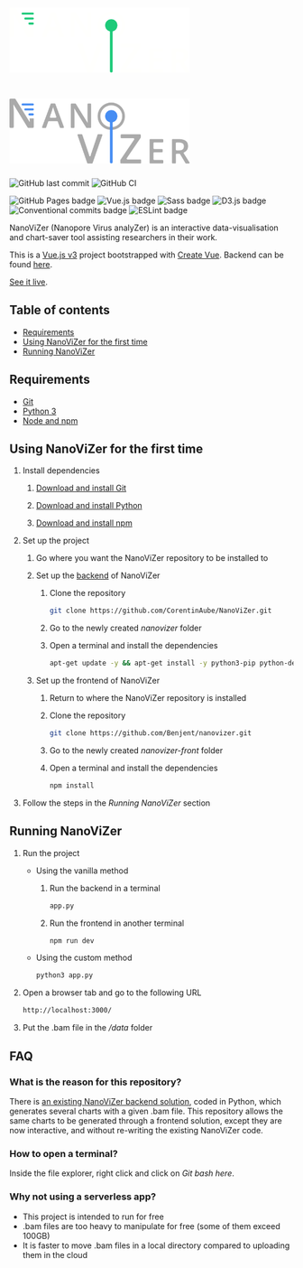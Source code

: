 # <img src="./src/assets/images/logos/nanovizer-dark-theme.svg#gh-dark-mode-only" alt="NanoViZer dark theme logo" width="320px" />
# <img src="./src/assets/images/logos/nanovizer-light-theme.svg#gh-light-mode-only" alt="NanoViZer light theme logo" width="320px" />

![GitHub last commit](https://img.shields.io/github/last-commit/google/skia.svg?style=flat) ![GitHub CI](https://github.com/Benjent/nanovizer/actions/workflows/main.yml/badge.svg)

![GitHub Pages badge](https://img.shields.io/badge/GitHub_Pages-222222?logo=github&logoColor=white) ![Vue.js badge](https://img.shields.io/badge/Vue.js_3-42b883?logo=vuedotjs&logoColor=white) ![Sass badge](https://img.shields.io/badge/Sass-cf649a?logo=sass&logoColor=white) ![D3.js badge](https://img.shields.io/badge/D3.js-ef7234?logo=d3&logoColor=white) ![Conventional commits badge](https://img.shields.io/badge/Conventional_commits-fa6673?logo=conventionalcommits&logoColor=white) ![ESLint badge](https://img.shields.io/badge/ESLint-4b32c3?logo=eslint&logoColor=white)

NanoViZer (Nanopore Virus analyZer) is an interactive data-visualisation and chart-saver tool assisting researchers in their work.

This is a [Vue.js v3](https://vuejs.org/) project bootstrapped with [Create Vue](https://github.com/vuejs/create-vue). Backend can be found [here](https://github.com/CorentinAube/NanoViZer).

[See it live](https://benjent.github.io/nanovizer/).

## Table of contents

- [Requirements](#requirements)
- [Using NanoViZer for the first time](#using-nanovizer-for-the-first-time)
- [Running NanoViZer](#running-nanovizer)

## Requirements

- [Git](https://git-scm.com/downloads)
- [Python 3](https://www.python.org/downloads/)
- [Node and npm](https://docs.npmjs.com/downloading-and-installing-node-js-and-npm)

## Using NanoViZer for the first time

1. Install dependencies

    1. [Download and install Git](https://git-scm.com/book/en/v2/Getting-Started-Installing-Git)

    2. [Download and install Python](https://www.python.org/downloads/)

    3. [Download and install npm](https://docs.npmjs.com/downloading-and-installing-node-js-and-npm)

2. Set up the project

    1. Go where you want the NanoViZer repository to be installed to

    2. Set up the [backend](https://github.com/CorentinAube/NanoViZer) of NanoViZer

        1. Clone the repository

            ```sh
            git clone https://github.com/CorentinAube/NanoViZer.git
            ```

        2. Go to the newly created *nanovizer* folder

        3. Open a terminal and install the dependencies

            ```sh
            apt-get update -y && apt-get install -y python3-pip python-dev bedtools && pip3 install Flask Flask-Cors
            ```

    3. Set up the frontend of NanoViZer

        1. Return to where the NanoViZer repository is installed

        2. Clone the repository

            ```sh
            git clone https://github.com/Benjent/nanovizer.git
            ```

        3. Go to the newly created *nanovizer-front* folder

        4. Open a terminal and install the dependencies

            ```sh
            npm install
            ```

3. Follow the steps in the *Running NanoViZer* section

## Running NanoViZer

1. Run the project

    - Using the vanilla method

        1. Run the backend in a terminal

            ```sh
            app.py
            ```

        2. Run the frontend in another terminal

            ```sh
            npm run dev
            ```

    - Using the custom method

        ```sh
        python3 app.py
        ```

2. Open a browser tab and go to the following URL

    ```sh
    http://localhost:3000/
    ```

3. Put the .bam file in the */data* folder

## FAQ

### What is the reason for this repository?

There is [an existing NanoViZer backend solution](https://github.com/CorentinAube/NanoViZer.git), coded in Python, which generates several charts with a given .bam file. This repository allows the same charts to be generated through a frontend solution, except they are now interactive, and without re-writing the existing NanoViZer code.

### How to open a terminal?

Inside the file explorer, right click and click on *Git bash here*.

### Why not using a serverless app?

- This project is intended to run for free
- .bam files are too heavy to manipulate for free (some of them exceed 100GB)
- It is faster to move .bam files in a local directory compared to uploading them in the cloud
